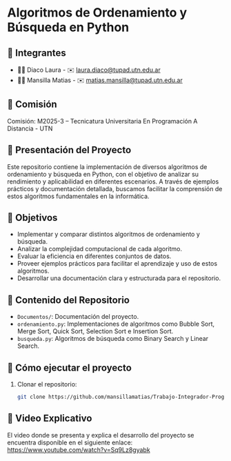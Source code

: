 # Algoritmos de Ordenamiento y Búsqueda en Python

## 👥 Integrantes
- 👩🏻 Diaco Laura - ✉️ laura.diaco@tupad.utn.edu.ar
- 👨🏻 Mansilla Matias - ✉️ matias.mansilla@tupad.utn.edu.ar

## 🏫 Comisión
Comisión: M2025-3 – Tecnicatura Universitaria En Programación A Distancia - UTN  

## 📘 Presentación del Proyecto
Este repositorio contiene la implementación de diversos algoritmos de ordenamiento y búsqueda en Python, con el objetivo de analizar su rendimiento y aplicabilidad en diferentes escenarios. A través de ejemplos prácticos y documentación detallada, buscamos facilitar la comprensión de estos algoritmos fundamentales en la informática.

## 🎯 Objetivos
- Implementar y comparar distintos algoritmos de ordenamiento y búsqueda.
- Analizar la complejidad computacional de cada algoritmo.
- Evaluar la eficiencia en diferentes conjuntos de datos.
- Proveer ejemplos prácticos para facilitar el aprendizaje y uso de estos algoritmos.
- Desarrollar una documentación clara y estructurada para el repositorio.

## 📝 Contenido del Repositorio
- `Documentos/`: Documentación del proyecto.
- `ordenamiento.py`: Implementaciones de algoritmos como Bubble Sort, Merge Sort, Quick Sort, Selection Sort e Insertion Sort.
- `busqueda.py`: Algoritmos de búsqueda como Binary Search y Linear Search.

## 🚀 Cómo ejecutar el proyecto
1. Clonar el repositorio:
   ```bash
   git clone https://github.com/mansillamatias/Trabajo-Integrador-Programacion_1.git

## 🎥 Video Explicativo
El video donde se presenta y explica el desarrollo del proyecto se encuentra disponible en el siguiente enlace: https://www.youtube.com/watch?v=Sq9Lz8gyabk